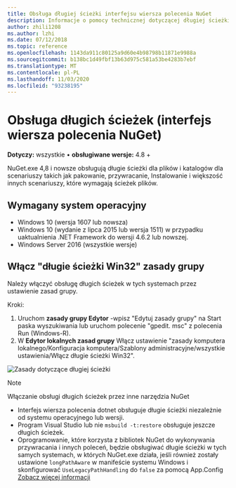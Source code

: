 ```yaml
---
title: Obsługa długiej ścieżki interfejsu wiersza polecenia NuGet
description: Informacje o pomocy technicznej dotyczącej długiej ścieżki nuget.exe
author: zhili1208
ms.author: lzhi
ms.date: 07/12/2018
ms.topic: reference
ms.openlocfilehash: 1143da911c80125a9d60e4b98798b11871e9988a
ms.sourcegitcommit: b138bc1d49fbf13b63d975c581a53be4283b7ebf
ms.translationtype: MT
ms.contentlocale: pl-PL
ms.lasthandoff: 11/03/2020
ms.locfileid: "93238195"
---
```

# <a name="long-path-support-nuget-cli"></a>Obsługa długich ścieżek (interfejs wiersza polecenia NuGet)

**Dotyczy:** wszystkie &bullet; **obsługiwane wersje:** 4.8 +

NuGet.exe 4,8 i nowsze obsługują długie ścieżki dla plików i katalogów dla scenariuszy takich jak pakowanie, przywracanie, Instalowanie i większość innych scenariuszy, które wymagają ścieżek plików.

## <a name="required-operating-system"></a>Wymagany system operacyjny

-   Windows 10 (wersja 1607 lub nowsza)
-   Windows 10 (wydanie z lipca 2015 lub wersja 1511) w przypadku uaktualnienia .NET Framework do wersji 4.6.2 lub nowszej.
-   Windows Server 2016 (wszystkie wersje)

## <a name="enable-win32-long-paths-group-policy"></a>Włącz "długie ścieżki Win32" zasady grupy

Należy włączyć obsługę długich ścieżek w tych systemach przez ustawienie zasad grupy.

Kroki:
1. Uruchom **zasady grupy Edytor** -wpisz "Edytuj zasady grupy" na Start paska wyszukiwania lub uruchom polecenie "gpedit. msc" z polecenia Run (Windows-R).
2. W **Edytor lokalnych zasad grupy** Włącz ustawienie "zasady komputera lokalnego/Konfiguracja komputera/Szablony administracyjne/wszystkie ustawienia/Włącz długie ścieżki Win32".

![Zasady dotyczące długiej ścieżki](media/LongPathPolicy.png)


> [!Note]
> Włączanie obsługi długich ścieżek przez inne narzędzia NuGet
>
> -   Interfejs wiersza polecenia dotnet obsługuje długie ścieżki niezależnie od systemu operacyjnego lub wersji.
> -   Program Visual Studio lub nie `msbuild -t:restore` obsługuje jeszcze długich ścieżek.
> -   Oprogramowanie, które korzysta z bibliotek NuGet do wykonywania przywracania i innych poleceń, będzie obsługiwać długie ścieżki w tych samych systemach, w których NuGet.exe działa, jeśli również zostały ustawione `longPathAware` w manifeście systemu Windows i skonfigurować `UseLegacyPathHandling` do `false` za pomocą App.Config [Zobacz więcej informacji](/archive/blogs/jeremykuhne/net-4-6-2-and-long-paths-on-windows-10)